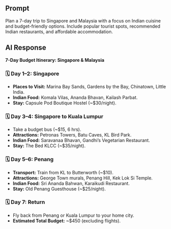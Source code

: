 ## Prompt
Plan a 7-day trip to Singapore and Malaysia with a focus on Indian cuisine and budget-friendly options. Include popular tourist spots, recommended Indian restaurants, and affordable accommodation.

## AI Response
**7-Day Budget Itinerary: Singapore & Malaysia**

### 🗓 Day 1–2: Singapore
- **Places to Visit:** Marina Bay Sands, Gardens by the Bay, Chinatown, Little India.
- **Indian Food:** Komala Vilas, Ananda Bhavan, Kailash Parbat.
- **Stay:** Capsule Pod Boutique Hostel (~$30/night).

### 🗓 Day 3–4: Singapore to Kuala Lumpur
- Take a budget bus (~$15, 6 hrs).
- **Attractions:** Petronas Towers, Batu Caves, KL Bird Park.
- **Indian Food:** Saravanaa Bhavan, Gandhi’s Vegetarian Restaurant.
- **Stay:** The Bed KLCC (~$35/night).

### 🗓 Day 5–6: Penang
- **Transport:** Train from KL to Butterworth (~$10).
- **Attractions:** George Town murals, Penang Hill, Kek Lok Si Temple.
- **Indian Food:** Sri Ananda Bahwan, Karaikudi Restaurant.
- **Stay:** Old Penang Guesthouse (~$25/night).

### 🗓 Day 7: Return
- Fly back from Penang or Kuala Lumpur to your home city.
- **Estimated Total Budget:** ~$450 (excluding flights).
